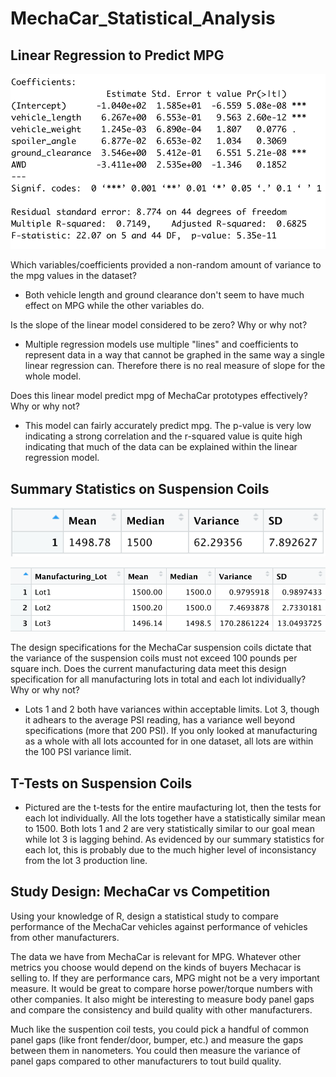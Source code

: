 # MechaCar_Statistical_Analysis

## Linear Regression to Predict MPG

![linear regression](Resources/multiple_regression.png)

Which variables/coefficients provided a non-random amount of variance to the mpg values in the dataset?

- Both vehicle length and ground clearance don't seem to have much effect on MPG while the other variables do.

Is the slope of the linear model considered to be zero? Why or why not?

- Multiple regression models use multiple "lines" and coefficients to represent data in a way that cannot be graphed in the same way a single linear regression can. Therefore there is no real measure of slope for the whole model.

Does this linear model predict mpg of MechaCar prototypes effectively? Why or why not?

- This model can fairly accurately predict mpg. The p-value is very low indicating a strong correlation and the r-squared value is quite high indicating that much of the data can be explained within the linear regression model.

## Summary Statistics on Suspension Coils

![stats1](Resources/total_stats.png)

![stats2](Resources/lot_stats.png)

The design specifications for the MechaCar suspension coils dictate that the variance of the suspension coils must not exceed 100 pounds per square inch. Does the current manufacturing data meet this design specification for all manufacturing lots in total and each lot individually? Why or why not?

- Lots 1 and 2 both have variances within acceptable limits. Lot 3, though it adhears to the average PSI reading, has a variance well beyond specifications (more that 200 PSI). If you only looked at manufacturing as a whole with all lots accounted for in one dataset, all lots are within the 100 PSI variance limit.

## T-Tests on Suspension Coils

- Pictured are the t-tests for the entire maufacturing lot, then the tests for each lot individually. All the lots together have a statistically similar mean to 1500. Both lots 1 and 2 are very statistically similar to our goal mean while lot 3 is lagging behind. As evidenced by our summary statistics for each lot, this is probably due to the much higher level of inconsistancy from the lot 3 production line.

## Study Design: MechaCar vs Competition

Using your knowledge of R, design a statistical study to compare performance of the MechaCar vehicles against performance of vehicles from other manufacturers.

The data we have from MechaCar is relevant for MPG. Whatever other metrics you choose would depend on the kinds of buyers Mechacar is selling to. If they are performance cars, MPG might not be a very important measure. It would be great to compare horse power/torque numbers with other companies. It also might be interesting to measure body panel gaps and compare the consistency and build quality with other manufacturers.

Much like the suspention coil tests, you could pick a handful of common panel gaps (like front fender/door, bumper, etc.) and measure the gaps between them in nanometers. You could then measure the variance of panel gaps compared to other manufacturers to tout build quality. 
